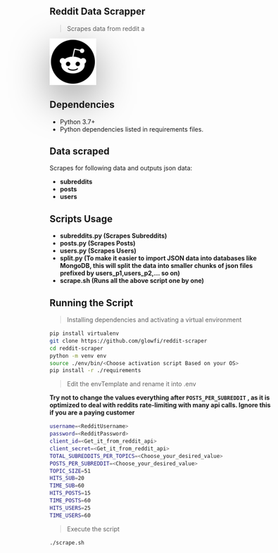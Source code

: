 ## Reddit Data Scrapper

> Scrapes data from reddit
a
<img src="./logo.webp" style="display:inline;padding:3px;box-shadow: rgba(0, 0, 0, 0.4) 0px 30px 90px;"/>

## Dependencies

-   Python 3.7+
-   Python dependencies listed in requirements files.

## Data scraped

Scrapes for following data and outputs json data:

-   **subreddits**
-   **posts**
-   **users**

## Scripts Usage

-   **subreddits.py (Scrapes Subreddits)**
-   **posts.py (Scrapes Posts)**
-   **users.py (Scrapes Users)**
-   **split.py (To make it easier to import JSON data into databases like MongoDB, this will split the data into smaller chunks of json files prefixed by users_p1,users_p2,... so on)**
-   **scrape.sh (Runs all the above script one by one)**

## Running the Script

> Installing dependencies and activating a virtual environment

```sh
pip install virtualenv
git clone https://github.com/glowfi/reddit-scraper
cd reddit-scraper
python -m venv env
source ./env/bin/<Choose activation script Based on your OS>
pip install -r ./requirements
```

> Edit the envTemplate and rename it into .env

**Try not to change the values everything after `POSTS_PER_SUBREDDIT` , as it is
optimized to deal with reddits rate-limiting with many api calls.
Ignore this if you are a paying customer**

```sh
username=<RedditUsername>
password=<RedditPassword>
client_id=<Get_it_from_reddit_api>
client_secret=<Get_it_from_reddit_api>
TOTAL_SUBREDDITS_PER_TOPICS=<Choose_your_desired_value>
POSTS_PER_SUBREDDIT=<Choose_your_desired_value>
TOPIC_SIZE=51
HITS_SUB=20
TIME_SUB=60
HITS_POSTS=15
TIME_POSTS=60
HITS_USERS=25
TIME_USERS=60
```

> Execute the script

```sh
./scrape.sh
```

